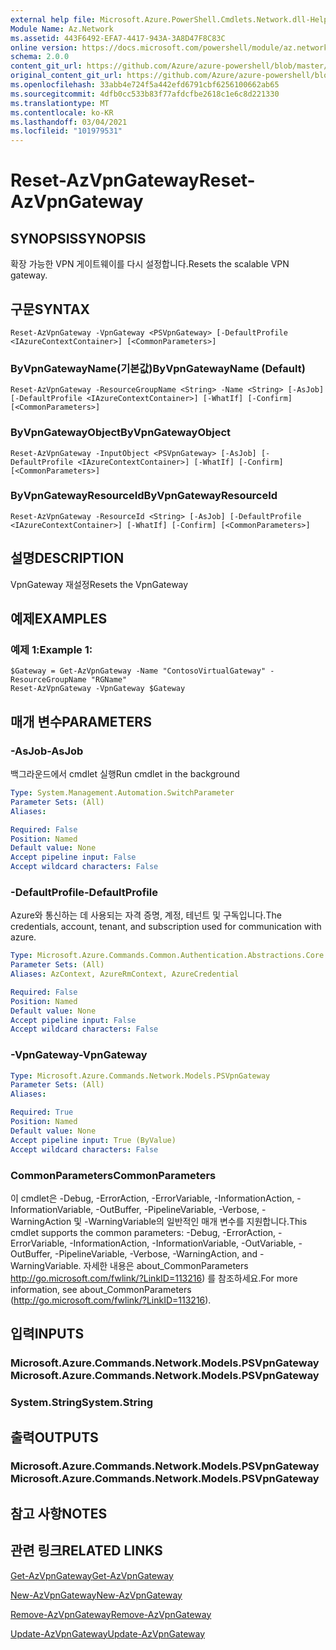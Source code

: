 ```yaml
---
external help file: Microsoft.Azure.PowerShell.Cmdlets.Network.dll-Help.xml
Module Name: Az.Network
ms.assetid: 443F6492-EFA7-4417-943A-3A8D47F8C83C
online version: https://docs.microsoft.com/powershell/module/az.network/reset-azvpngateway
schema: 2.0.0
content_git_url: https://github.com/Azure/azure-powershell/blob/master/src/Network/Network/help/Reset-AzVpnGateway.md
original_content_git_url: https://github.com/Azure/azure-powershell/blob/master/src/Network/Network/help/Reset-AzVpnGateway.md
ms.openlocfilehash: 33abb4e724f5a442efd6791cbf6256100662ab65
ms.sourcegitcommit: 4dfb0cc533b83f77afdcfbe2618c1e6c8d221330
ms.translationtype: MT
ms.contentlocale: ko-KR
ms.lasthandoff: 03/04/2021
ms.locfileid: "101979531"
---
```

# <span data-ttu-id="25dd9-101">Reset-AzVpnGateway</span><span class="sxs-lookup"><span data-stu-id="25dd9-101">Reset-AzVpnGateway</span></span>

## <span data-ttu-id="25dd9-102">SYNOPSIS</span><span class="sxs-lookup"><span data-stu-id="25dd9-102">SYNOPSIS</span></span>
<span data-ttu-id="25dd9-103">확장 가능한 VPN 게이트웨이를 다시 설정합니다.</span><span class="sxs-lookup"><span data-stu-id="25dd9-103">Resets the scalable VPN gateway.</span></span>

## <span data-ttu-id="25dd9-104">구문</span><span class="sxs-lookup"><span data-stu-id="25dd9-104">SYNTAX</span></span>

```
Reset-AzVpnGateway -VpnGateway <PSVpnGateway> [-DefaultProfile <IAzureContextContainer>] [<CommonParameters>]
```

### <span data-ttu-id="25dd9-105">ByVpnGatewayName(기본값)</span><span class="sxs-lookup"><span data-stu-id="25dd9-105">ByVpnGatewayName (Default)</span></span>
```
Reset-AzVpnGateway -ResourceGroupName <String> -Name <String> [-AsJob] [-DefaultProfile <IAzureContextContainer>] [-WhatIf] [-Confirm] [<CommonParameters>]
```

### <span data-ttu-id="25dd9-106">ByVpnGatewayObject</span><span class="sxs-lookup"><span data-stu-id="25dd9-106">ByVpnGatewayObject</span></span>
```
Reset-AzVpnGateway -InputObject <PSVpnGateway> [-AsJob] [-DefaultProfile <IAzureContextContainer>] [-WhatIf] [-Confirm] [<CommonParameters>]
```

### <span data-ttu-id="25dd9-107">ByVpnGatewayResourceId</span><span class="sxs-lookup"><span data-stu-id="25dd9-107">ByVpnGatewayResourceId</span></span>
```
Reset-AzVpnGateway -ResourceId <String> [-AsJob] [-DefaultProfile <IAzureContextContainer>] [-WhatIf] [-Confirm] [<CommonParameters>]
```

## <span data-ttu-id="25dd9-108">설명</span><span class="sxs-lookup"><span data-stu-id="25dd9-108">DESCRIPTION</span></span>
<span data-ttu-id="25dd9-109">VpnGateway 재설정</span><span class="sxs-lookup"><span data-stu-id="25dd9-109">Resets the VpnGateway</span></span>

## <span data-ttu-id="25dd9-110">예제</span><span class="sxs-lookup"><span data-stu-id="25dd9-110">EXAMPLES</span></span>

### <span data-ttu-id="25dd9-111">예제 1:</span><span class="sxs-lookup"><span data-stu-id="25dd9-111">Example 1:</span></span>
```
$Gateway = Get-AzVpnGateway -Name "ContosoVirtualGateway" -ResourceGroupName "RGName"
Reset-AzVpnGateway -VpnGateway $Gateway
```

## <span data-ttu-id="25dd9-112">매개 변수</span><span class="sxs-lookup"><span data-stu-id="25dd9-112">PARAMETERS</span></span>

### <span data-ttu-id="25dd9-113">-AsJob</span><span class="sxs-lookup"><span data-stu-id="25dd9-113">-AsJob</span></span>
<span data-ttu-id="25dd9-114">백그라운드에서 cmdlet 실행</span><span class="sxs-lookup"><span data-stu-id="25dd9-114">Run cmdlet in the background</span></span>

```yaml
Type: System.Management.Automation.SwitchParameter
Parameter Sets: (All)
Aliases:

Required: False
Position: Named
Default value: None
Accept pipeline input: False
Accept wildcard characters: False
```

### <span data-ttu-id="25dd9-115">-DefaultProfile</span><span class="sxs-lookup"><span data-stu-id="25dd9-115">-DefaultProfile</span></span>
<span data-ttu-id="25dd9-116">Azure와 통신하는 데 사용되는 자격 증명, 계정, 테넌트 및 구독입니다.</span><span class="sxs-lookup"><span data-stu-id="25dd9-116">The credentials, account, tenant, and subscription used for communication with azure.</span></span>

```yaml
Type: Microsoft.Azure.Commands.Common.Authentication.Abstractions.Core.IAzureContextContainer
Parameter Sets: (All)
Aliases: AzContext, AzureRmContext, AzureCredential

Required: False
Position: Named
Default value: None
Accept pipeline input: False
Accept wildcard characters: False
```

### <span data-ttu-id="25dd9-117">-VpnGateway</span><span class="sxs-lookup"><span data-stu-id="25dd9-117">-VpnGateway</span></span>
```yaml
Type: Microsoft.Azure.Commands.Network.Models.PSVpnGateway
Parameter Sets: (All)
Aliases:

Required: True
Position: Named
Default value: None
Accept pipeline input: True (ByValue)
Accept wildcard characters: False
```

### <span data-ttu-id="25dd9-118">CommonParameters</span><span class="sxs-lookup"><span data-stu-id="25dd9-118">CommonParameters</span></span>
<span data-ttu-id="25dd9-119">이 cmdlet은 -Debug, -ErrorAction, -ErrorVariable, -InformationAction, -InformationVariable, -OutBuffer, -PipelineVariable, -Verbose, -WarningAction 및 -WarningVariable의 일반적인 매개 변수를 지원합니다.</span><span class="sxs-lookup"><span data-stu-id="25dd9-119">This cmdlet supports the common parameters: -Debug, -ErrorAction, -ErrorVariable, -InformationAction, -InformationVariable, -OutVariable, -OutBuffer, -PipelineVariable, -Verbose, -WarningAction, and -WarningVariable.</span></span> <span data-ttu-id="25dd9-120">자세한 내용은 about_CommonParameters http://go.microsoft.com/fwlink/?LinkID=113216) 를 참조하세요.</span><span class="sxs-lookup"><span data-stu-id="25dd9-120">For more information, see about_CommonParameters (http://go.microsoft.com/fwlink/?LinkID=113216).</span></span>

## <span data-ttu-id="25dd9-121">입력</span><span class="sxs-lookup"><span data-stu-id="25dd9-121">INPUTS</span></span>

### <span data-ttu-id="25dd9-122">Microsoft.Azure.Commands.Network.Models.PSVpnGateway</span><span class="sxs-lookup"><span data-stu-id="25dd9-122">Microsoft.Azure.Commands.Network.Models.PSVpnGateway</span></span>

### <span data-ttu-id="25dd9-123">System.String</span><span class="sxs-lookup"><span data-stu-id="25dd9-123">System.String</span></span>

## <span data-ttu-id="25dd9-124">출력</span><span class="sxs-lookup"><span data-stu-id="25dd9-124">OUTPUTS</span></span>

### <span data-ttu-id="25dd9-125">Microsoft.Azure.Commands.Network.Models.PSVpnGateway</span><span class="sxs-lookup"><span data-stu-id="25dd9-125">Microsoft.Azure.Commands.Network.Models.PSVpnGateway</span></span>

## <span data-ttu-id="25dd9-126">참고 사항</span><span class="sxs-lookup"><span data-stu-id="25dd9-126">NOTES</span></span>

## <span data-ttu-id="25dd9-127">관련 링크</span><span class="sxs-lookup"><span data-stu-id="25dd9-127">RELATED LINKS</span></span>

[<span data-ttu-id="25dd9-128">Get-AzVpnGateway</span><span class="sxs-lookup"><span data-stu-id="25dd9-128">Get-AzVpnGateway</span></span>](./Get-AzVpnGateway.md)

[<span data-ttu-id="25dd9-129">New-AzVpnGateway</span><span class="sxs-lookup"><span data-stu-id="25dd9-129">New-AzVpnGateway</span></span>](./New-AzVpnGateway.md)

[<span data-ttu-id="25dd9-130">Remove-AzVpnGateway</span><span class="sxs-lookup"><span data-stu-id="25dd9-130">Remove-AzVpnGateway</span></span>](./Remove-AzVpnGateway.md)

[<span data-ttu-id="25dd9-131">Update-AzVpnGateway</span><span class="sxs-lookup"><span data-stu-id="25dd9-131">Update-AzVpnGateway</span></span>](./Update-AzVpnGateway.md)
